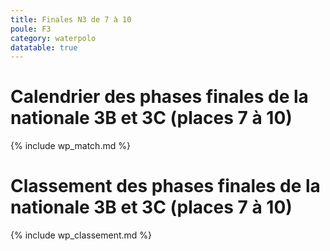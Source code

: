 ```yaml
---
title: Finales N3 de 7 à 10
poule: F3
category: waterpolo
datatable: true
---
```


# Calendrier des phases finales de la nationale 3B et 3C (places 7 à 10)

{% include wp_match.md %}

# Classement des phases finales de la nationale 3B et 3C (places 7 à 10)

{% include wp_classement.md %}